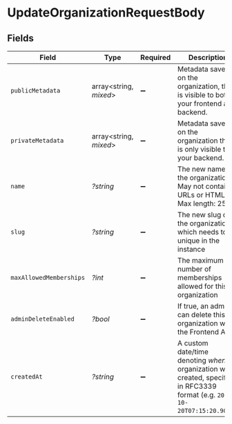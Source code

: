 # UpdateOrganizationRequestBody


## Fields

| Field                                                                                                                           | Type                                                                                                                            | Required                                                                                                                        | Description                                                                                                                     |
| ------------------------------------------------------------------------------------------------------------------------------- | ------------------------------------------------------------------------------------------------------------------------------- | ------------------------------------------------------------------------------------------------------------------------------- | ------------------------------------------------------------------------------------------------------------------------------- |
| `publicMetadata`                                                                                                                | array<string, *mixed*>                                                                                                          | :heavy_minus_sign:                                                                                                              | Metadata saved on the organization, that is visible to both your frontend and backend.                                          |
| `privateMetadata`                                                                                                               | array<string, *mixed*>                                                                                                          | :heavy_minus_sign:                                                                                                              | Metadata saved on the organization that is only visible to your backend.                                                        |
| `name`                                                                                                                          | *?string*                                                                                                                       | :heavy_minus_sign:                                                                                                              | The new name of the organization.<br/>May not contain URLs or HTML.<br/>Max length: 256                                         |
| `slug`                                                                                                                          | *?string*                                                                                                                       | :heavy_minus_sign:                                                                                                              | The new slug of the organization, which needs to be unique in the instance                                                      |
| `maxAllowedMemberships`                                                                                                         | *?int*                                                                                                                          | :heavy_minus_sign:                                                                                                              | The maximum number of memberships allowed for this organization                                                                 |
| `adminDeleteEnabled`                                                                                                            | *?bool*                                                                                                                         | :heavy_minus_sign:                                                                                                              | If true, an admin can delete this organization with the Frontend API.                                                           |
| `createdAt`                                                                                                                     | *?string*                                                                                                                       | :heavy_minus_sign:                                                                                                              | A custom date/time denoting _when_ the organization was created, specified in RFC3339 format (e.g. `2012-10-20T07:15:20.902Z`). |